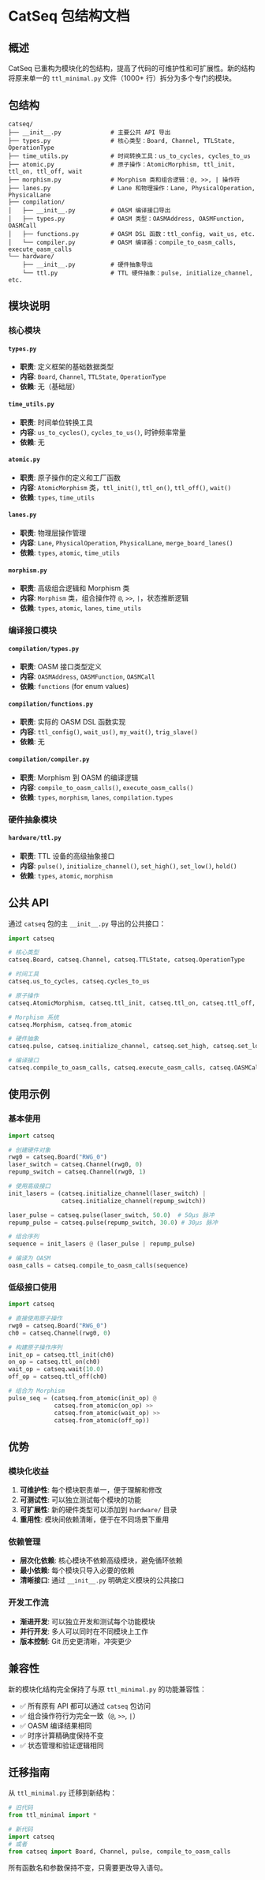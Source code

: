 # CatSeq 包结构文档

## 概述

CatSeq 已重构为模块化的包结构，提高了代码的可维护性和可扩展性。新的结构将原来单一的 `ttl_minimal.py` 文件（1000+ 行）拆分为多个专门的模块。

## 包结构

```
catseq/
├── __init__.py              # 主要公共 API 导出
├── types.py                 # 核心类型：Board, Channel, TTLState, OperationType  
├── time_utils.py            # 时间转换工具：us_to_cycles, cycles_to_us
├── atomic.py                # 原子操作：AtomicMorphism, ttl_init, ttl_on, ttl_off, wait
├── morphism.py              # Morphism 类和组合逻辑：@, >>, | 操作符
├── lanes.py                 # Lane 和物理操作：Lane, PhysicalOperation, PhysicalLane
├── compilation/
│   ├── __init__.py          # OASM 编译接口导出
│   ├── types.py             # OASM 类型：OASMAddress, OASMFunction, OASMCall
│   ├── functions.py         # OASM DSL 函数：ttl_config, wait_us, etc.
│   └── compiler.py          # OASM 编译器：compile_to_oasm_calls, execute_oasm_calls
└── hardware/
    ├── __init__.py          # 硬件抽象导出  
    └── ttl.py               # TTL 硬件抽象：pulse, initialize_channel, etc.
```

## 模块说明

### 核心模块

#### `types.py`
- **职责**: 定义框架的基础数据类型
- **内容**: `Board`, `Channel`, `TTLState`, `OperationType`
- **依赖**: 无（基础层）

#### `time_utils.py`  
- **职责**: 时间单位转换工具
- **内容**: `us_to_cycles()`, `cycles_to_us()`, 时钟频率常量
- **依赖**: 无

#### `atomic.py`
- **职责**: 原子操作的定义和工厂函数
- **内容**: `AtomicMorphism` 类，`ttl_init()`, `ttl_on()`, `ttl_off()`, `wait()`
- **依赖**: `types`, `time_utils`

#### `lanes.py`
- **职责**: 物理层操作管理
- **内容**: `Lane`, `PhysicalOperation`, `PhysicalLane`, `merge_board_lanes()`
- **依赖**: `types`, `atomic`, `time_utils`

#### `morphism.py`
- **职责**: 高级组合逻辑和 Morphism 类
- **内容**: `Morphism` 类，组合操作符 `@`, `>>`, `|`，状态推断逻辑
- **依赖**: `types`, `atomic`, `lanes`, `time_utils`

### 编译接口模块

#### `compilation/types.py`
- **职责**: OASM 接口类型定义
- **内容**: `OASMAddress`, `OASMFunction`, `OASMCall` 
- **依赖**: `functions` (for enum values)

#### `compilation/functions.py`
- **职责**: 实际的 OASM DSL 函数实现
- **内容**: `ttl_config()`, `wait_us()`, `my_wait()`, `trig_slave()`
- **依赖**: 无

#### `compilation/compiler.py`
- **职责**: Morphism 到 OASM 的编译逻辑
- **内容**: `compile_to_oasm_calls()`, `execute_oasm_calls()`
- **依赖**: `types`, `morphism`, `lanes`, `compilation.types`

### 硬件抽象模块

#### `hardware/ttl.py`
- **职责**: TTL 设备的高级抽象接口
- **内容**: `pulse()`, `initialize_channel()`, `set_high()`, `set_low()`, `hold()`
- **依赖**: `types`, `atomic`, `morphism`

## 公共 API

通过 `catseq` 包的主 `__init__.py` 导出的公共接口：

```python
import catseq

# 核心类型
catseq.Board, catseq.Channel, catseq.TTLState, catseq.OperationType

# 时间工具
catseq.us_to_cycles, catseq.cycles_to_us

# 原子操作
catseq.AtomicMorphism, catseq.ttl_init, catseq.ttl_on, catseq.ttl_off, catseq.wait

# Morphism 系统
catseq.Morphism, catseq.from_atomic

# 硬件抽象
catseq.pulse, catseq.initialize_channel, catseq.set_high, catseq.set_low, catseq.hold

# 编译接口
catseq.compile_to_oasm_calls, catseq.execute_oasm_calls, catseq.OASMCall
```

## 使用示例

### 基本使用

```python
import catseq

# 创建硬件对象
rwg0 = catseq.Board("RWG_0")
laser_switch = catseq.Channel(rwg0, 0)
repump_switch = catseq.Channel(rwg0, 1)

# 使用高级接口
init_lasers = (catseq.initialize_channel(laser_switch) | 
               catseq.initialize_channel(repump_switch))

laser_pulse = catseq.pulse(laser_switch, 50.0)  # 50μs 脉冲
repump_pulse = catseq.pulse(repump_switch, 30.0) # 30μs 脉冲

# 组合序列
sequence = init_lasers @ (laser_pulse | repump_pulse)

# 编译为 OASM
oasm_calls = catseq.compile_to_oasm_calls(sequence)
```

### 低级接口使用

```python
import catseq

# 直接使用原子操作
rwg0 = catseq.Board("RWG_0")
ch0 = catseq.Channel(rwg0, 0)

# 构建原子操作序列
init_op = catseq.ttl_init(ch0)
on_op = catseq.ttl_on(ch0) 
wait_op = catseq.wait(10.0)
off_op = catseq.ttl_off(ch0)

# 组合为 Morphism
pulse_seq = (catseq.from_atomic(init_op) @ 
             catseq.from_atomic(on_op) >>
             catseq.from_atomic(wait_op) >>
             catseq.from_atomic(off_op))
```

## 优势

### 模块化收益
1. **可维护性**: 每个模块职责单一，便于理解和修改
2. **可测试性**: 可以独立测试每个模块的功能
3. **可扩展性**: 新的硬件类型可以添加到 `hardware/` 目录
4. **重用性**: 模块间依赖清晰，便于在不同场景下重用

### 依赖管理
- **层次化依赖**: 核心模块不依赖高级模块，避免循环依赖
- **最小依赖**: 每个模块只导入必要的依赖
- **清晰接口**: 通过 `__init__.py` 明确定义模块的公共接口

### 开发工作流
- **渐进开发**: 可以独立开发和测试每个功能模块
- **并行开发**: 多人可以同时在不同模块上工作
- **版本控制**: Git 历史更清晰，冲突更少

## 兼容性

新的模块化结构完全保持了与原 `ttl_minimal.py` 的功能兼容性：

- ✅ 所有原有 API 都可以通过 `catseq` 包访问
- ✅ 组合操作符行为完全一致（`@`, `>>`, `|`）
- ✅ OASM 编译结果相同
- ✅ 时序计算精确度保持不变
- ✅ 状态管理和验证逻辑相同

## 迁移指南

从 `ttl_minimal.py` 迁移到新结构：

```python
# 旧代码
from ttl_minimal import *

# 新代码
import catseq
# 或者
from catseq import Board, Channel, pulse, compile_to_oasm_calls
```

所有函数名和参数保持不变，只需要更改导入语句。